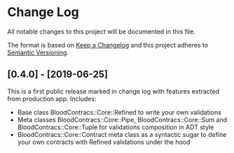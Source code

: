 # Change Log

All notable changes to this project will be documented in this file.

The format is based on [Keep a Changelog](http://keepachangelog.com/)
and this project adheres to [Semantic Versioning](http://semver.org/).

## [0.4.0] - [2019-06-25]

This is a first public release marked in change log with features extracted from production app.
Includes:
- Base class BloodContracs::Core::Refined to write your own validations
- Meta classes BloodContracs::Core::Pipe, BloodContracs::Core::Sum and BloodContracs::Core::Tuple for validations composition in ADT style
- BloodContracs::Core::Contract meta class as a syntactic sugar to define your own contracts with Refined validations under the hood
